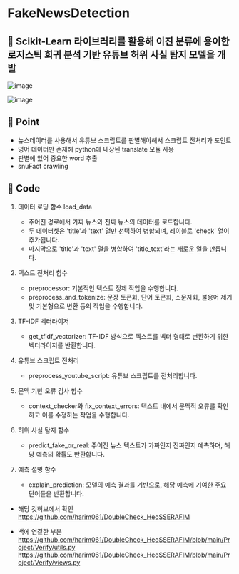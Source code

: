 # FakeNewsDetection

## 📌 Scikit-Learn 라이브러리를 활용해 이진 분류에 용이한 로지스틱 회귀 분석 기반 유튜브 허위 사실 탐지 모델을 개발

![image](https://github.com/harim061/FakeNewsDetection/assets/90364684/69d840bd-ae60-4222-8db2-3070da95930a)

![image](https://github.com/harim061/FakeNewsDetection/assets/90364684/9e4c8230-6766-4fc9-a404-ed67178fc39a)


## 📌 Point 
- 뉴스데이터를 사용해서 유튜브 스크립트를 판별해야해서 스크립트 전처리가 포인트
- 영어 데이터만 존재해 python에 내장된 translate 모듈 사용
- 판별에 있어 중요한 word 추출
- snuFact crawling


## 📌 Code
1. 데이터 로딩 함수 load_data
    - 주어진 경로에서 가짜 뉴스와 진짜 뉴스의 데이터를 로드합니다.
    - 두 데이터셋은 'title'과 'text' 열만 선택하여 병합되며, 레이블로 'check' 열이 추가됩니다.
    - 마지막으로 'title'과 'text' 열을 병합하여 'title_text'라는 새로운 열을 만듭니다.

2. 텍스트 전처리 함수
    - preprocessor: 기본적인 텍스트 정제 작업을 수행합니다.
    - preprocess_and_tokenize: 문장 토큰화, 단어 토큰화, 소문자화, 불용어 제거 및 기본형으로 변환 등의 작업을 수행합니다.

3. TF-IDF 벡터라이저
    - get_tfidf_vectorizer: TF-IDF 방식으로 텍스트를 벡터 형태로 변환하기 위한 벡터라이저를 반환합니다.

4. 유튜브 스크립트 전처리
    - preprocess_youtube_script: 유튜브 스크립트를 전처리합니다.
    
5. 문맥 기반 오류 검사 함수
    - context_checker와 fix_context_errors: 텍스트 내에서 문맥적 오류를 확인하고 이를 수정하는 작업을 수행합니다.
    
6. 허위 사실 탐지 함수
    - predict_fake_or_real: 주어진 뉴스 텍스트가 가짜인지 진짜인지 예측하며, 해당 예측의 확률도 반환합니다.

7. 예측 설명 함수
   - explain_prediction: 모델의 예측 결과를 기반으로, 해당 예측에 기여한 주요 단어들을 반환합니다.

- 해당 깃허브에서 확인
https://github.com/harim061/DoubleCheck_HeoSSERAFIM

- 백에 연결한 부분 
https://github.com/harim061/DoubleCheck_HeoSSERAFIM/blob/main/Project/Verify/utils.py
https://github.com/harim061/DoubleCheck_HeoSSERAFIM/blob/main/Project/Verify/views.py


